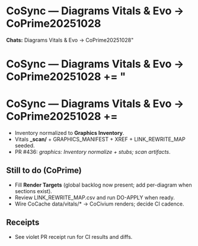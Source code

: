 # CoSync — Diagrams Vitals & Evo → CoPrime20251028

**Chats:** Diagrams Vitals & Evo → CoPrime20251028"
# CoSync — Diagrams Vitals & Evo → CoPrime20251028  += "
# CoSync — Diagrams Vitals & Evo → CoPrime20251028  += 
- Inventory normalized to **Graphics Inventory**.
- Vitals **_scan/** + GRAPHICS_MANIFEST + XREF + LINK_REWRITE_MAP seeded.
- PR #436: _graphics: Inventory normalize + stubs; scan artifacts_.

## Still to do (CoPrime)
- Fill **Render Targets** (global backlog now present; add per-diagram when sections exist).
- Review LINK_REWRITE_MAP.csv and run DO-APPLY when ready.
- Wire CoCache data/vitals/* → CoCivium renders; decide CI cadence.

## Receipts
- See violet PR receipt run for CI results and diffs.
